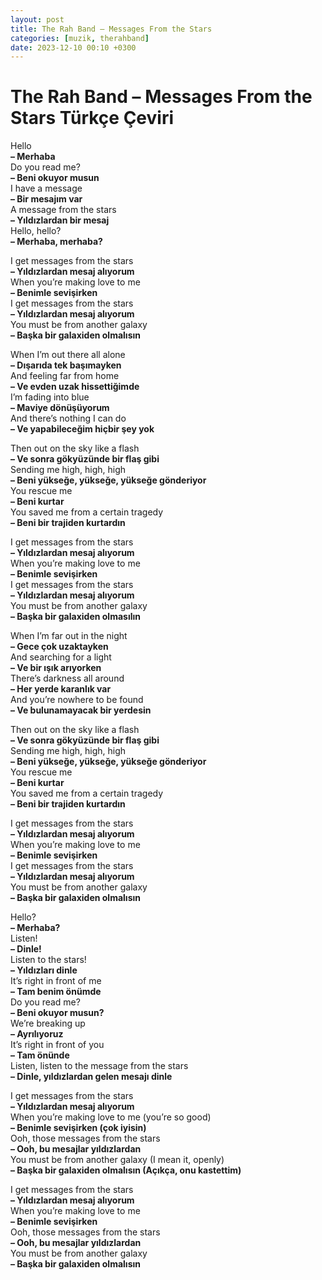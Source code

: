 ```yaml
---
layout: post
title: The Rah Band – Messages From the Stars 
categories: [muzik, therahband]
date: 2023-12-10 00:10 +0300
---
```


# The Rah Band – Messages From the Stars Türkçe Çeviri

Hello <br>
**– Merhaba <br>**
Do you read me? <br>
**– Beni okuyor musun <br>**
I have a message <br>
**– Bir mesajım var <br>**
A message from the stars <br>
**– Yıldızlardan bir mesaj <br>**
Hello, hello? <br>
**– Merhaba, merhaba?**

I get messages from the stars <br>
**– Yıldızlardan mesaj alıyorum <br>**
When you’re making love to me <br>
**– Benimle sevişirken <br>**
I get messages from the stars <br>
**– Yıldızlardan mesaj alıyorum <br>**
You must be from another galaxy <br>
**– Başka bir galaxiden olmalısın**

When I’m out there all alone <br>
**– Dışarıda tek başımayken <br>**
And feeling far from home <br>
**– Ve evden uzak hissettiğimde <br>**
I’m fading into blue <br>
**– Maviye dönüşüyorum <br>**
And there’s nothing I can do <br>
**– Ve yapabileceğim hiçbir şey yok <br>**

Then out on the sky like a flash <br>
**– Ve sonra gökyüzünde bir flaş gibi <br>**
Sending me high, high, high <br>
**– Beni yükseğe, yükseğe, yükseğe gönderiyor <br>**
You rescue me <br>
**– Beni kurtar <br>**
You saved me from a certain tragedy <br>
**– Beni bir trajiden kurtardın**

I get messages from the stars <br>
**– Yıldızlardan mesaj alıyorum <br>**
When you’re making love to me <br>
**– Benimle sevişirken <br>**
I get messages from the stars <br>
**– Yıldızlardan mesaj alıyorum <br>**
You must be from another galaxy <br>
**– Başka bir galaxiden olmasılın**

When I’m far out in the night <br>
**– Gece çok uzaktayken <br>**
And searching for a light <br>
**– Ve bir ışık arıyorken <br>**
There’s darkness all around <br>
**– Her yerde karanlık var <br>**
And you’re nowhere to be found <br>
**– Ve bulunamayacak bir yerdesin**

Then out on the sky like a flash <br>
**– Ve sonra gökyüzünde bir flaş gibi <br>**
Sending me high, high, high <br>
**– Beni yükseğe, yükseğe, yükseğe gönderiyor <br>**
You rescue me <br>
**– Beni kurtar <br>**
You saved me from a certain tragedy <br>
**– Beni bir trajiden kurtardın**

I get messages from the stars <br>
**– Yıldızlardan mesaj alıyorum <br>**
When you’re making love to me <br>
**– Benimle sevişirken <br>**
I get messages from the stars <br>
**– Yıldızlardan mesaj alıyorum <br>**
You must be from another galaxy <br>
**– Başka bir galaxiden olmalısın**

Hello? <br>
**– Merhaba? <br>**
Listen! <br>
**– Dinle! <br>**
Listen to the stars! <br>
**– Yıldızları dinle <br>**
It’s right in front of me <br>
**– Tam benim önümde <br>**
Do you read me? <br>
**– Beni okuyor musun? <br>**
We’re breaking up <br>
**– Ayrılıyoruz <br>**
It’s right in front of you <br>
**– Tam önünde <br>**
Listen, listen to the message from the stars <br>
**– Dinle, yıldızlardan gelen mesajı dinle**

I get messages from the stars <br>
**– Yıldızlardan mesaj alıyorum <br>**
When you’re making love to me (you’re so good) <br>
**– Benimle sevişirken (çok iyisin) <br>**
Ooh, those messages from the stars <br>
**– Ooh, bu mesajlar yıldızlardan <br>**
You must be from another galaxy (I mean it, openly) <br>
**– Başka bir galaxiden olmalısın (Açıkça, onu kastettim) <br>**

I get messages from the stars <br>
**– Yıldızlardan mesaj alıyorum <br>**
When you’re making love to me <br>
**– Benimle sevişirken <br>**
Ooh, those messages from the stars <br>
**– Ooh, bu mesajlar yıldızlardan <br>**
You must be from another galaxy <br>
**– Başka bir galaxiden olmalısın <br>**
